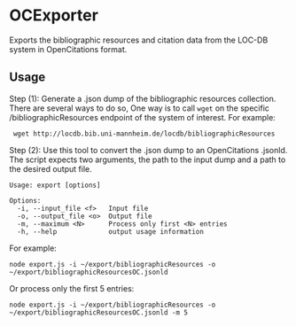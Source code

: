 # OCExporter

Exports the bibliographic resources and citation data from the LOC-DB system in OpenCitations format.

## Usage
Step (1): Generate a .json dump of the bibliographic resources collection. There are several ways to do so, 
One way is to call ```wget``` on the specific /bibliographicResources endpoint of the system of interest.
For example:
```
 wget http://locdb.bib.uni-mannheim.de/locdb/bibliographicResources
```

Step (2): Use this tool to convert the .json dump to an OpenCitations .jsonld. The script expects two arguments, the path 
to the input dump and a path to the desired output file.

```
Usage: export [options]

Options:
  -i, --input_file <f>   Input file
  -o, --output_file <o>  Output file
  -m, --maximum <N>      Process only first <N> entries
  -h, --help             output usage information
```
  
For example:
```
node export.js -i ~/export/bibliographicResources -o ~/export/bibliographicResourcesOC.jsonld
```
 Or process only the first 5 entries:
 ```
 node export.js -i ~/export/bibliographicResources -o ~/export/bibliographicResourcesOC.jsonld -m 5
 ```
 